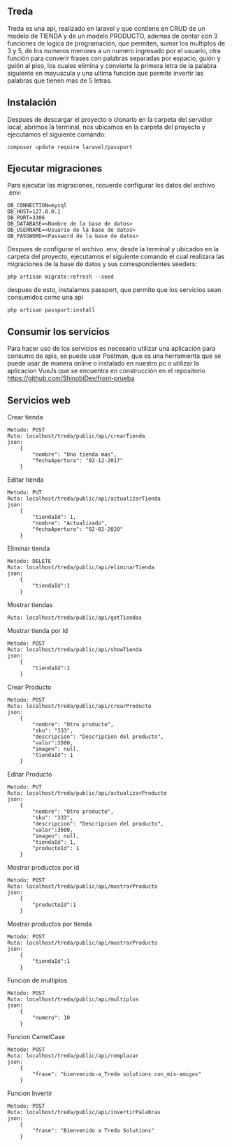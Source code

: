 ## Treda
Treda es una api, realizado en laravel y que contiene en CRUD de un modelo de TIENDA y de un modelo PRODUCTO, ademas de contar con 3 funciones de logica de programación, que permiten, sumar los multiplos de 3 y 5, de los numeros menores a un numero ingresado por el usuario, otra función para converir frases con palabras separadas por espacio, guión y guión al piso, los cuales elimina y convierte la primera letra de la palabra siguiente en mayuscula y una ultima función que permite invertir las palabras que tienen mas de 5 letras.

## Instalación

Despues de descargar el proyecto o clonarlo en la carpeta del servidor local, abrimos la terminal, nos ubicamos en la carpeta del proyecto y ejecutamos el siguiente comando: 

```
composer update require laravel/passport
```

## Ejecutar migraciones

Para ejecutar las migraciones, recuerde configurar los datos del archivo .env:

```
DB_CONNECTION=mysql
DB_HOST=127.0.0.1
DB_PORT=3306
DB_DATABASE=<Nombre de la base de datos>
DB_USERNAME=<Usuario de la base de datos>
DB_PASSWORD=<Password de la base de datos>
```
Despues de configurar el archivo .env, desde la terminal y ubicados en la carpeta del proyecto, ejecutamos el siguiente comando el cual realizara las migraciones de la base de datos y sus correspondientes seeders:


```
php artisan migrate:refresh --seed
```
despues de esto, instalamos passport, que permite que los servicios sean consumidos como una api

```
php artisan passport:install
```

## Consumir los servicios

Para hacer uso de los servicios es necesario utilizar una aplicación para consumo de apis, se puede usar Postman, que es una herramienta que se puede usar de manera online o instalado en nuestro pc o utilizar la aplicacion VueJs que se encuentra en construcción en el repositorio https://github.com/ShinobiDev/front-prueba

## Servicios web

Crear tienda
```
Metodo: POST
Ruta: localhost/treda/public/api/crearTienda
json: 
    {
        "nombre": "Una tienda mas",
        "fechaApertura": "02-12-2017"
    }
```
Editar tienda
```
Metodo: PUT
Ruta: localhost/treda/public/api/actualizarTienda
json: 
    {
        "tiendaId": 1,
        "nombre": "Actualizado",
        "fechaApertura": "02-02-2020"
    }
```
Eliminar tienda
```
Metodo: DELETE
Ruta: localhost/treda/public/api/eliminarTienda
json: 
    {
        "tiendaId":1
    }
```
Mostrar tiendas
```
Ruta: localhost/treda/public/api/getTiendas
```
Mostrar tienda por Id
```
Metodo: POST
Ruta: localhost/treda/public/api/showTienda
json: 
    {
        "tiendaId":1
    }
```
Crear Producto
```
Metodo: POST
Ruta: localhost/treda/public/api/crearProducto
json: 
    {
        "nombre": "Otro producto",
        "sku": "333",
        "descripcion": "Descripcion del producto",
        "valor":3500,
        "imagen": null,
        "tiendaId": 1
    }
```
Editar Producto
```
Metodo: PUT
Ruta: localhost/treda/public/api/actualizarProducto
json: 
    {
        "nombre": "Otro producto",
        "sku": "333",
        "descripcion": "Descripcion del producto",
        "valor":3500,
        "imagen": null,
        "tiendaId": 1,
        "productoId": 1
    }
```
Mostrar productos por id
```
Metodo: POST
Ruta: localhost/treda/public/api/mostrarProducto
json: 
    {
        "productoId":1
    }
```
Mostrar productos por tienda
```
Metodo: POST
Ruta: localhost/treda/public/api/mostrarProducto
json: 
    {
        "tiendaId":1
    }
```
Funcion de multiplos
```
Metodo: POST
Ruta: localhost/treda/public/api/multiplos
json: 
    {
        "numero": 10
    }
```
Funcion CamelCase
```
Metodo: POST
Ruta: localhost/treda/public/api/remplazar
json: 
    {
        "frase": "bienvenido-a_Treda solutions con_mis-amigos"
    }
```
Funcion Invertir
```
Metodo: POST
Ruta: localhost/treda/public/api/invertirPalabras
json: 
    {
        "frase": "Bienvenido a Treda Solutions"
    }
```


